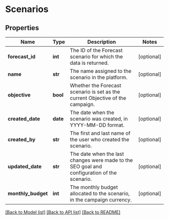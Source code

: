 # Scenarios

## Properties
Name | Type | Description | Notes
------------ | ------------- | ------------- | -------------
**forecast_id** | **int** | The ID of the Forecast scenario for which the data is returned.  | [optional] 
**name** | **str** | The name assigned to the scenario in the platform. | [optional] 
**objective** | **bool** | Whether the Forecast scenario is set as the current Objective of the campaign. | [optional] 
**created_date** | **date** | The date when the scenario was created, in YYYY-MM-DD format. | [optional] 
**created_by** | **str** | The first and last name of the user who created the scenario. | [optional] 
**updated_date** | **str** | The date when the last changes were made to the SEO goal and configuration of the scenario. | [optional] 
**monthly_budget** | **int** | The monthly budget allocated to the scenario, in the campaign currency. | [optional] 

[[Back to Model list]](../README.md#documentation-for-models) [[Back to API list]](../README.md#documentation-for-api-endpoints) [[Back to README]](../README.md)

